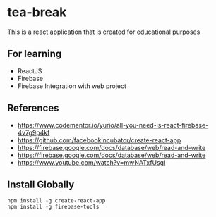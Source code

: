# tea-break
This is a react application that is created for educational purposes

## For learning
 - ReactJS
 - Firebase
 - Firebase Integration with web project

## References
 - https://www.codementor.io/yurio/all-you-need-is-react-firebase-4v7g9p4kf
 - https://github.com/facebookincubator/create-react-app
 - https://firebase.google.com/docs/database/web/read-and-write
 - https://firebase.google.com/docs/database/web/read-and-write
 - https://www.youtube.com/watch?v=mwNATxfUsgI

## Install Globally
 `npm install -g create-react-app`  
 `npm install -g firebase-tools`  
